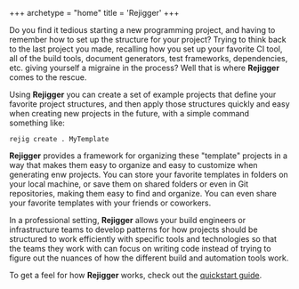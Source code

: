 +++
archetype = "home"
title = 'Rejigger'
+++

Do you find it tedious starting a new programming project, and having to remember how to set up the structure for your project? Trying to think back to the last project you made, recalling how you set up your favorite CI tool, all of the build tools, document generators, test frameworks, dependencies, etc. giving yourself a migraine in the process? Well that is where **Rejigger** comes to the rescue.

Using **Rejigger** you can create a set of example projects that define your favorite project structures, and then apply those structures quickly and easy when creating new projects in the future, with a simple command something like:

```shell
rejig create . MyTemplate
```

**Rejigger** provides a framework for organizing these "template" projects in a way that makes them easy to organize and easy to customize when generating enw projects. You can store your favorite templates in folders on your local machine, or save them on shared folders or even in Git repositories, making them easy to find and organize. You can even share your favorite templates with your friends or coworkers.

In a professional setting, **Rejigger** allows your build engineers or infrastructure teams to develop patterns for how projects should be structured to work efficiently with specific tools and technologies so that the teams they work with can focus on writing code instead of trying to figure out the nuances of how the different build and automation tools work.

To get a feel for how **Rejigger** works, check out the [quickstart guide](getting_started/quickstart).
